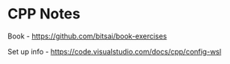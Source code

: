 # CPP Notes

Book - https://github.com/bitsai/book-exercises

Set up info - https://code.visualstudio.com/docs/cpp/config-wsl